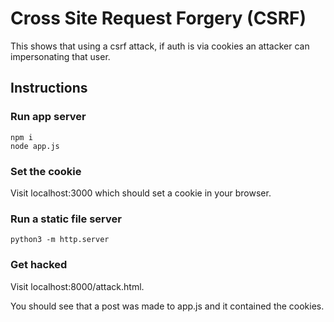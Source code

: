 # Cross Site Request Forgery (CSRF)

This shows that using a csrf attack, if auth is via cookies an attacker can impersonating that user.

## Instructions

### Run app server

```
npm i
node app.js
```

### Set the cookie

Visit localhost:3000 which should set a cookie in your browser.

### Run a static file server

```
python3 -m http.server
```

### Get hacked

Visit localhost:8000/attack.html.

You should see that a post was made to app.js and it contained the cookies.
